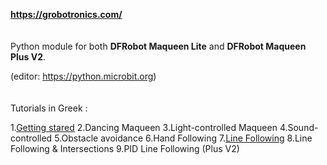 **https://grobotronics.com/**
<br> <br> <br>
Python module for both **DFRobot Maqueen Lite** and **DFRobot Maqueen Plus V2**.

(editor: https://python.microbit.org)
<br> <br> <br>
Tutorials in Greek :

1.[Getting stared](https://blog.grobotronics.com/?p=3251)
2.Dancing Maqueen
3.Light-controlled Maqueen
4.Sound-controlled
5.Obstacle avoidance
6.Hand Following
7.[Line Following](https://blog.grobotronics.com/?p=3327)
8.Line Following & Intersections
9.PID Line Following (Plus V2)

